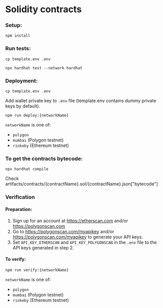 
# Solidity contracts

### Setup:

```
npm install

```

### Run tests:

```
cp template.env .env

```

```
npx hardhat test --network hardhat

```

### Deployment:

```
cp template.env .env

```

Add wallet private key to `.env` file (template.env contains dummy private keys by default).

```
npm run deploy:{networkName}

```

`networkName` is one of:
- `polygon`
- `mumbai` (Polygon testnet) 
- `rinkeby` (Ethereum testnet)

### To get the contracts bytecode:

```
npx hardhat compile

```
Check artifacts/contracts/{contractName}.sol/{contractName}.json["bytecode"]


### Verification

#### Preparation:
1. Sign up for an account at https://etherscan.com and/or https://polygonscan.com
2. Go to https://polygonscan.com/myapikey and/or https://polygonscan.com/myapikey to generate your API keys.
3. Set `API_KEY_ETHERSCAN` and `API_KEY_POLYGONSCAN` in the `.env` file to the API keys generated in step 2.

#### To verify:

```
npm run verify:{networkName}

```

`networkName` is one of:
- `polygon`
- `mumbai` (Polygon testnet) 
- `rinkeby` (Ethereum testnet)
